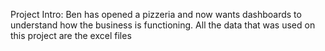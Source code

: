 Project Intro:
Ben has opened a pizzeria and now wants dashboards to understand how the business is functioning. 
All the data that was used on this project are the excel files 
